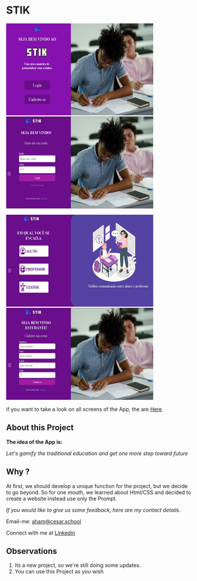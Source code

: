 # STIK

<p float="left">
  <img src="./assets/images/homepage.png" width="400" height="250" /> 
  <img src="./assets/images/loginpage.png" width="400" height="250" />
</p>
<p float="left">
  <img src="./assets/images/registerpage.png" width="400" height="250" /> 
  <img src="./assets/images/registerpage2.png" width="400" height="250" />
</p>

if you want to take a look on all screens of the App, the are [Here](https://www.figma.com/proto/wanIcTDh5GAJXAiSye6eI7/Projeto-1-Goon-Website-Stik?node-id=0%3A1)

## About this Project

**The idea of the App is:**

*Let's gamify the traditional education and get one more step toward future*

## Why ?

At first, we should develop a unique function for the project, but we decide to go beyond.
So for one mouth, we learned about Html/CSS 
and decided to create a website instead use only the Prompt.

*If you would like to give us some feedback, here are my contact details.*

Email-me: [aham@cesar.school](aham@cesar.school)

Connect with me at [Linkedin](https://www.linkedin.com/in/arthur-hendrich-b30885153/)


## Observations

1. Its a new project, so we're still doing some updates.
2. You can use this Project as you wish
